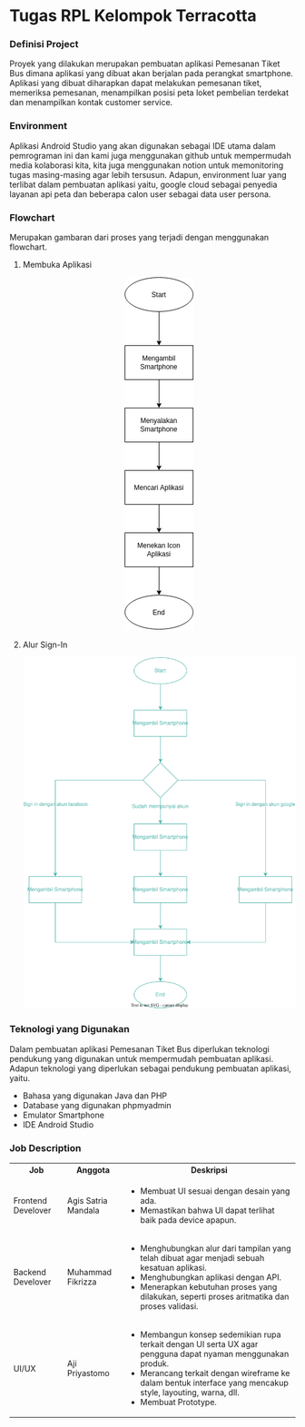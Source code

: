 <h1>Tugas RPL Kelompok Terracotta</h1>

<!-- <h4>Anggota<h4>
<ol>
  <li> Agis Satria Mandala</li>
  <li> Muhammad Fikrizza</li>
  <li> Aji Priyastomo</li>
</ol> -->

<h3>Definisi Project</h3>
<p>Proyek yang dilakukan merupakan pembuatan aplikasi Pemesanan Tiket Bus dimana aplikasi yang dibuat akan berjalan pada perangkat smartphone. Aplikasi yang dibuat diharapkan dapat melakukan pemesanan tiket, memeriksa pemesanan, menampilkan posisi peta loket pembelian terdekat dan menampilkan kontak customer service.</p>


<h3>Environment</h3>
<p>Aplikasi Android Studio yang akan digunakan sebagai IDE utama dalam pemrograman ini dan kami juga menggunakan github untuk mempermudah media kolaborasi kita, kita juga menggunakan notion untuk memonitoring tugas masing-masing agar lebih tersusun. Adapun, environment luar yang terlibat dalam pembuatan aplikasi yaitu, google cloud sebagai penyedia layanan api peta dan beberapa calon user sebagai data user persona.</p>

<h3>Flowchart</h3>
<p>Merupakan gambaran dari proses yang terjadi dengan menggunakan flowchart.</p>
<ol>
  <li>Membuka Aplikasi</li>
  <p align="center">
    <img src="./assets/flowchart-membuka_aplikasi.png" alt="img-flowchat">
  </p>

  <li>Alur Sign-In</li>
  <p align="center">
    <img src="./assets/flowchart-alur_signIn.svg" alt="img-flowchat">
  </p>
</ol>

<h3>Teknologi yang Digunakan</h3>
<p>Dalam pembuatan aplikasi Pemesanan Tiket Bus diperlukan teknologi pendukung yang digunakan untuk mempermudah pembuatan aplikasi. Adapun teknologi yang diperlukan sebagai pendukung pembuatan aplikasi, yaitu.</p>
<ul>
  <li>Bahasa yang digunakan Java dan PHP</li>
  <li>Database yang digunakan phpmyadmin</li>
  <li>Emulator Smartphone</li>
  <li>IDE Android Studio</li>
</ul>

<h3>Job Description</h3>
<table>
  <tr>
    <th>Job</th>
    <th>Anggota</th>
    <th>Deskripsi</th>
  </tr>
  <tr>
    <td>Frontend Develover</td>
    <td>Agis Satria Mandala</td>
    <td>
      <ul>
        <li>Membuat UI sesuai dengan desain yang ada.</li>
        <li>Memastikan bahwa UI dapat terlihat baik pada device apapun.</li>
      </ul>
    </td>
  </tr>
  <tr>
    <td>Backend Develover</td>
    <td>Muhammad Fikrizza</td>
    <td>
      <ul>
        <li>Menghubungkan alur dari tampilan yang telah dibuat agar menjadi sebuah kesatuan aplikasi.</li>
        <li>Menghubungkan aplikasi dengan API.</li>
        <li>Menerapkan kebutuhan proses yang dilakukan, seperti proses aritmatika dan proses validasi.</li>
      </ul>
    </td>
  </tr>
  <tr>
    <td>UI/UX</td>
    <td>Aji Priyastomo</td>
    <td>
      <ul>
        <li>Membangun konsep sedemikian rupa terkait dengan UI serta UX agar pengguna dapat nyaman menggunakan produk.</li>
        <li>Merancang terkait dengan wireframe ke dalam bentuk interface yang mencakup style, layouting, warna, dll.</li>
        <li>Membuat Prototype.</li>
      </ul>
    </td>
  </tr>
</table>
